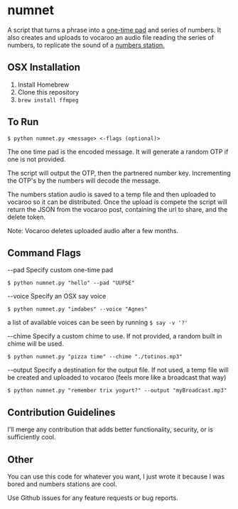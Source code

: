 
# numnet
A script that turns a phrase into a [one-time pad](https://en.wikipedia.org/wiki/One-time_pad) and series of numbers. It also creates and uploads to vocaroo an audio file reading the series of numbers, to replicate the sound of a [numbers station.](https://youtu.be/BSxOjXC20Xo?t=19)

## OSX Installation

1. Install Homebrew
2. Clone this repository
3. `brew install ffmpeg`

## To Run

`$ python numnet.py <message> <-flags (optional)>`

The one time pad is the encoded message. It will generate a random OTP if one is not provided.

The script will output the OTP, then the partnered number key. Incrementing the OTP's by the numbers will decode the message.

The numbers station audio is saved to a temp file and then uploaded to vocaroo so it can be distributed. Once the upload is compete the script will return the JSON from the vocaroo post, containing the url to share, and the delete token.

Note: Vocaroo deletes uploaded audio after a few months.

## Command Flags

--pad Specify custom one-time pad

`$ python numnet.py "hello" --pad "UUFSE"`

--voice Specify an OSX say voice

`$ python numnet.py "imdabes" --voice "Agnes"`

a list of available voices can be seen by running `$ say -v '?'`

--chime Specify a custom chime to use. If not provided, a random built in chime will be used.

`$ python numnet.py "pizza time" --chime "./totinos.mp3"`

--output Specify a destination for the output file. If not used, a temp file will be created and uploaded to vocaroo (feels more like a broadcast that way)

`$ python numnet.py "remember trix yogurt?" --output "myBroadcast.mp3"`


## Contribution Guidelines

I'll merge any contribution that adds better functionality, security, or is sufficiently cool.

## Other

You can use this code for whatever you want, I just wrote it because I was bored and numbers stations are cool.

Use Github issues for any feature requests or bug reports.
